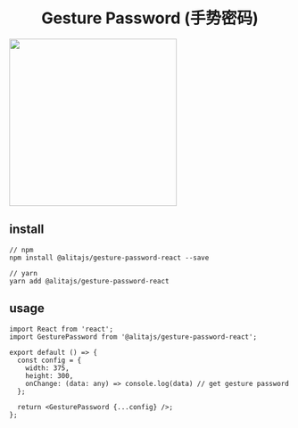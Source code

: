 

<h1 align="center">
  Gesture Password (手势密码)
</h1>

<img height="300" src="https://user-images.githubusercontent.com/11746742/68995608-735b4a00-08ca-11ea-8402-2d5229beaceb.png"></img>

## install

```
// npm
npm install @alitajs/gesture-password-react --save

// yarn
yarn add @alitajs/gesture-password-react
```

## usage

```
import React from 'react';
import GesturePassword from '@alitajs/gesture-password-react';

export default () => {
  const config = {
    width: 375,
    height: 300,
    onChange: (data: any) => console.log(data) // get gesture password
  };
  
  return <GesturePassword {...config} />;
};
```
